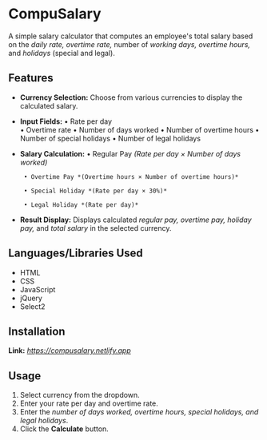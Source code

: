 # CompuSalary
A simple salary calculator that computes an employee's total salary based on the *daily rate, overtime rate,* number of *working days, overtime hours,* and *holidays* (special and legal).

## Features 
- **Currency Selection:** Choose from various currencies to display the calculated salary.
- **Input Fields:**
       • Rate per day  
       • Overtime rate
       • Number of days worked 
       • Number of overtime hours 
       • Number of special holidays
       • Number of legal holidays
       
- **Salary Calculation:**
       • Regular Pay *(Rate per day × Number of days worked)*
  
       • Overtime Pay *(Overtime hours × Number of overtime hours)*
  
       • Special Holiday *(Rate per day × 30%)*
  
       • Legal Holiday *(Rate per day)*
      
- **Result Display:** Displays calculated *regular pay, overtime pay, holiday pay,* and *total salary* in the selected currency.

## Languages/Libraries Used
- HTML
- CSS
- JavaScript 
- jQuery
- Select2

## Installation 
**Link:** *https://compusalary.netlify.app*

## Usage 
1. Select currency from the dropdown.
2. Enter your rate per day and overtime rate.
3. Enter the *number of days worked, overtime hours, special holidays, and legal holidays*.
4. Click the **Calculate** button.
